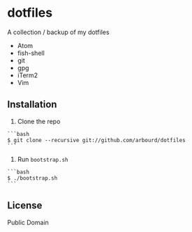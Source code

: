 # dotfiles

A collection / backup of my dotfiles

* Atom
* fish-shell
* git
* gpg
* iTerm2
* Vim

## Installation

  1. Clone the repo

    ```bash
    $ git clone --recursive git://github.com/arbourd/dotfiles
    ```

  1. Run `bootstrap.sh`

    ```bash
    $ ./bootstrap.sh
    ```

## License

Public Domain
